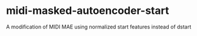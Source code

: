 # midi-masked-autoencoder-start
A modification of MIDI MAE using normalized start features instead of dstart
